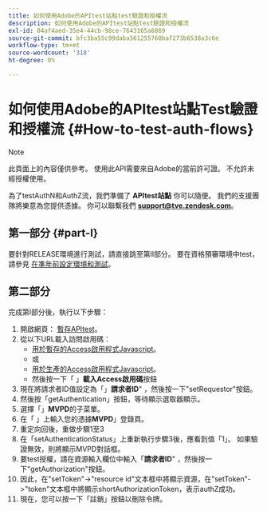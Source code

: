 ```yaml
---
title: 如何使用Adobe的APItest站點test驗證和授權流
description: 如何使用Adobe的APItest站點test驗證和授權流
exl-id: 04af4aed-35e4-44cb-98ce-7643165a8869
source-git-commit: bfc3ba55c99daba561255760baf273b6538a3c6e
workflow-type: tm+mt
source-wordcount: '318'
ht-degree: 0%

---
```


# 如何使用Adobe的APItest站點Test驗證和授權流 {#How-to-test-auth-flows}

>[!NOTE]
>
>此頁面上的內容僅供參考。 使用此API需要來自Adobe的當前許可證。 不允許未經授權使用。

為了testAuthN和AuthZ流，我們準備了 **APItest站點** 你可以隨便。 我們的支援團隊將樂意為您提供憑據。 你可以聯繫我們 **support@tve.zendesk.com**。


## 第一部分 {#part-I}

要針對RELEASE環境進行測試，請直接跳至第II部分。  要在資格預審環境中test，請參見 [在準年前設定環境和測試](/help/authentication/setting-up-your-environment-and-testing-in-prequal.md)。

## 第二部分

完成第I部分後，執行以下步驟：


1. 開啟網頁： [暫存APItest](https://sp.auth-staging.adobe.com/apitest/api.html)。
1. 從以下URL載入訪問啟用碼：
   * [用於暫存的Access啟用程式Javascript](https://entitlement.auth-staging.adobe.com/entitlement/js/AccessEnabler.js)。
   * 或
   * [用於生產的Access啟用程式Javascript](https://entitlement.auth.adobe.com/entitlement/js/AccessEnabler.js)。
   * 然後按一下「 」**載入Access啟用碼**&#x200B;按鈕
1. 現在將請求者ID值設定為「」**請求者ID**&quot; ，然後按一下&quot;setRequestor&quot;按鈕。
1. 然後按「getAuthentication」按鈕，等待顯示選取器顯示。
1. 選擇「」**MVPD**&#x200B;的子菜單。
1. 在「 」上輸入您的憑據&#x200B;**MVPD**」登錄頁。
1. 重定向回後，重做步驟1至3
1. 在「setAuthenticationStatus」上重新執行步驟3後，應看到值「1」。 如果驗證無效，則將顯示MVPD對話框。
1. 要test授權，請在資源輸入欄位中輸入「**請求者ID**&quot; ，然後按一下&quot;getAuthorization&quot;按鈕。
1. 因此，在&quot;setToken&quot;-\>&quot;resource id&quot;文本框中將顯示資源，在&quot;setToken&quot;-\>&quot;token&quot;文本框中將顯示shortAuthorizationToken，表示authZ成功。
1. 現在，您可以按一下「註銷」按鈕以刪除令牌。

